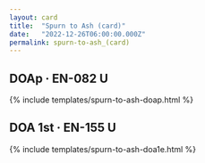 ```yaml
---
layout: card
title:  "Spurn to Ash (card)"
date:   "2022-12-26T06:00:00.000Z"
permalink: spurn-to-ash_(card)
---
```


## DOAp &middot; EN-082 U

{% include templates/spurn-to-ash-doap.html %}


## DOA 1st &middot; EN-155 U

{% include templates/spurn-to-ash-doa1e.html %}
